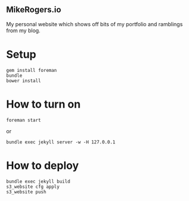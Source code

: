 ## MikeRogers.io ##

My personal website which shows off bits of my portfolio and ramblings from my blog.

# Setup

    gem install foreman
    bundle
    bower install

# How to turn on

    foreman start

or

    bundle exec jekyll server -w -H 127.0.0.1

# How to deploy

    bundle exec jekyll build
    s3_website cfg apply
    s3_website push

